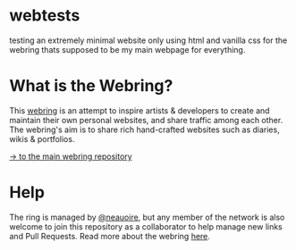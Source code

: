 # webtests
testing an extremely minimal website only using html and vanilla css for the webring thats supposed to be my main webpage for everything.

# What is the Webring?
This [webring](https://wiki.xxiivv.com/site/webring.html) is an attempt to inspire artists & developers to create and maintain their own personal websites, and share traffic among each other. The webring's aim is to share rich hand-crafted websites such as diaries, wikis & portfolios.

[-> to the main webring repository](https://github.com/XXIIVV/webring)

# Help
The ring is managed by [@neauoire](https://merveilles.town/@neauoire), but any member of the network is also welcome to join this repository as a collaborator to help manage new links and Pull Requests. Read more about the webring [here](https://wiki.xxiivv.com/site/webring.html).
